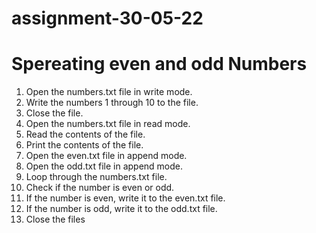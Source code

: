 # assignment-30-05-22
# Spereating even and odd Numbers 
1. Open the numbers.txt file in write mode.
2. Write the numbers 1 through 10 to the file.
3. Close the file.
4. Open the numbers.txt file in read mode.
5. Read the contents of the file.
6. Print the contents of the file.
7. Open the even.txt file in append mode.
8. Open the odd.txt file in append mode.
9. Loop through the numbers.txt file.
10. Check if the number is even or odd.
11. If the number is even, write it to the even.txt file.
12. If the number is odd, write it to the odd.txt file.
13. Close the files

